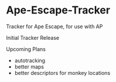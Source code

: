 # Ape-Escape-Tracker
Tracker for Ape Escape, for use with AP

Initial Tracker Release

Upcoming Plans
  - autotracking
  - better maps
  - better descriptors for monkey locations
